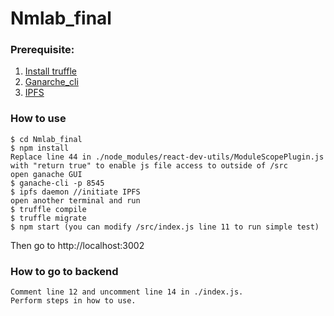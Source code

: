 # Nmlab_final
### Prerequisite:
1. [Install truffle](https://www.trufflesuite.com/truffle)
2. [Ganarche_cli](https://github.com/trufflesuite/ganache-cli)
3. [IPFS](https://www.jianshu.com/p/48a2739bade2)
### How to use
```
$ cd Nmlab_final
$ npm install
Replace line 44 in ./node_modules/react-dev-utils/ModuleScopePlugin.js with "return true" to enable js file access to outside of /src
open ganache GUI
$ ganache-cli -p 8545
$ ipfs daemon //initiate IPFS
open another terminal and run 
$ truffle compile
$ truffle migrate
$ npm start (you can modify /src/index.js line 11 to run simple test)
```
Then go to http://localhost:3002
### How to go to backend
```
Comment line 12 and uncomment line 14 in ./index.js.
Perform steps in how to use.
```
